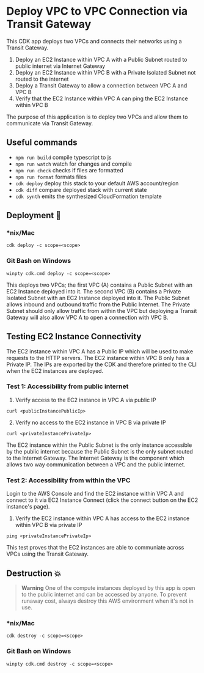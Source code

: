 # Deploy VPC to VPC Connection via Transit Gateway

This CDK app deploys two VPCs and connects their networks using a Transit Gateway.

1. Deploy an EC2 Instance within VPC A with a Public Subnet routed to public internet via Internet Gateway
2. Deploy an EC2 Instance within VPC B with a Private Isolated Subnet not routed to the internet
3. Deploy a Transit Gateway to allow a connection between VPC A and VPC B
4. Verify that the EC2 Instance within VPC A can ping the EC2 Instance within VPC B

The purpose of this application is to deploy two VPCs and allow them to communicate via Transit Gateway.

## Useful commands

- `npm run build` compile typescript to js
- `npm run watch` watch for changes and compile
- `npm run check` checks if files are formatted
- `npm run format` formats files
- `cdk deploy` deploy this stack to your default AWS account/region
- `cdk diff` compare deployed stack with current state
- `cdk synth` emits the synthesized CloudFormation template

## Deployment :rocket:

### \*nix/Mac

`cdk deploy -c scope=<scope>`

### Git Bash on Windows

`winpty cdk.cmd deploy -c scope=<scope>`

This deploys two VPCs; the first VPC (A) contains a Public Subnet with an EC2 Instance deployed into it. The second VPC (B) contains a Private Isolated Subnet with an EC2 Instance deployed into it. The Public Subnet allows inbound and outbound traffic from the Public Internet. The Private Subnet should only allow traffic from within the VPC but deploying a Transit Gateway will also allow VPC A to open a connection with VPC B.

## Testing EC2 Instance Connectivity

The EC2 instance within VPC A has a Public IP which will be used to make requests to the HTTP servers. The EC2 instance within VPC B only has a Private IP. The IPs are exported by the CDK and therefore printed to the CLI when the EC2 instances are deployed.

### Test 1: Accessibility from public internet

1. Verify access to the EC2 instance in VPC A via public IP

`curl <publicInstancePublicIp>`

2. Verify no access to the EC2 instance in VPC B via private IP

`curl <privateInstancePrivateIp>`

The EC2 instance within the Public Subnet is the only instance accessible by the public internet because the Public Subnet is the only subnet routed to the Internet Gateway. The Internet Gateway is the component which allows two way communication between a VPC and the public internet.

### Test 2: Accessibility from within the VPC

Login to the AWS Console and find the EC2 instance within VPC A and connect to it via EC2 Instance Connect (click the connect button on the EC2 instance's page).

1. Verify the EC2 instance within VPC A has access to the EC2 instance within VPC B via private IP

`ping <privateInstancePrivateIp>`

This test proves that the EC2 instances are able to communiate across VPCs using the Transit Gateway.

## Destruction :boom:

> **Warning** One of the compute instances deployed by this app is open to the public internet and can be accessed by anyone. To prevent runaway cost, always destroy this AWS environment when it's not in use.

### \*nix/Mac

`cdk destroy -c scope=<scope>`

### Git Bash on Windows

`winpty cdk.cmd destroy -c scope=<scope>`
